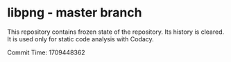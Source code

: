 # libpng - master branch

This repository contains frozen state of the repository.
Its history is cleared. It is used only for static code
analysis with Codacy.

Commit Time: 1709448362